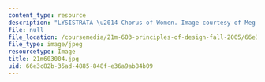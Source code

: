 ```yaml
---
content_type: resource
description: "LYSISTRATA \u2014 Chorus of Women. Image courtesy of Meg Rosenburg."
file: null
file_location: /coursemedia/21m-603-principles-of-design-fall-2005/66e3c82b35ad4885848fe36a9ab84b09_21m603004.jpg
file_type: image/jpeg
resourcetype: Image
title: 21m603004.jpg
uid: 66e3c82b-35ad-4885-848f-e36a9ab84b09
---
```

